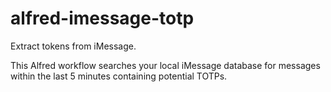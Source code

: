 # alfred-imessage-totp

Extract tokens from iMessage.

This Alfred workflow searches your local iMessage database for messages within the last 5 minutes containing potential TOTPs.
